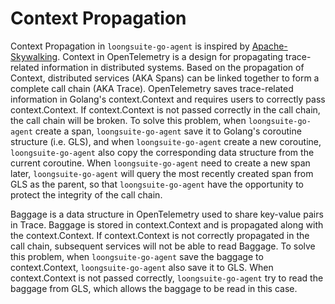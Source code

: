 # Context Propagation

Context Propagation in `loongsuite-go-agent` is inspired
by [Apache-Skywalking](https://github.com/apache/skywalking-go).
Context in OpenTelemetry is a design for propagating trace-related information in distributed systems. Based on the
propagation of Context, distributed services (AKA Spans) can be linked together to form a complete call chain (AKA
Trace). OpenTelemetry saves trace-related information in Golang's context.Context and requires users to correctly pass
context.Context. If context.Context is not passed correctly in the call chain, the call chain will be broken. To solve
this problem, when `loongsuite-go-agent` create a span, `loongsuite-go-agent` save
it to Golang's coroutine structure (i.e. GLS), and when `loongsuite-go-agent` create a new
coroutine, `loongsuite-go-agent` also copy the corresponding data structure from the current
coroutine. When `loongsuite-go-agent` need to create a new span
later, `loongsuite-go-agent` will query the most recently created span from GLS as the parent, so that
`loongsuite-go-agent` have the opportunity to protect
the integrity of the call chain.

Baggage is a data structure in OpenTelemetry used to share key-value pairs in Trace. Baggage is stored in
context.Context and is propagated along with the context.Context. If context.Context is not correctly propagated in the
call chain, subsequent services will not be able to read Baggage. To solve this problem,
when `loongsuite-go-agent` save the baggage to
context.Context, `loongsuite-go-agent` also save it to GLS. When context.Context is not passed
correctly, `loongsuite-go-agent` try to read the baggage from
GLS, which allows the baggage to be read in this case.
